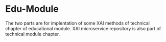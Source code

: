 # Edu-Module

The two parts are for implentation of some XAI methods of technical chapter of educational module.
XAI microservice repository is also part of technical module chapter.
